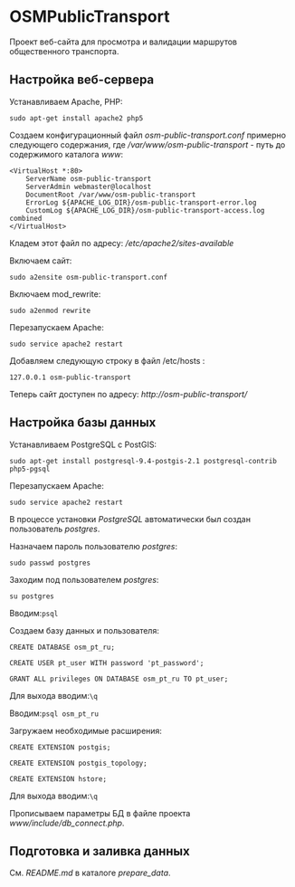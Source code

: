 # OSMPublicTransport
Проект веб-сайта для просмотра и валидации маршрутов общественного транспорта.

## Настройка веб-сервера
Устанавливаем Apache, PHP:
```
sudo apt-get install apache2 php5
```

Создаем конфигурационный файл *osm-public-transport.conf* примерно следующего содержания, где */var/www/osm-public-transport* - путь до содержимого каталога *www*:
```
<VirtualHost *:80>
	ServerName osm-public-transport
	ServerAdmin webmaster@localhost
	DocumentRoot /var/www/osm-public-transport
	ErrorLog ${APACHE_LOG_DIR}/osm-public-transport-error.log
	CustomLog ${APACHE_LOG_DIR}/osm-public-transport-access.log combined
</VirtualHost>
```
Кладем этот файл по адресу: */etc/apache2/sites-available*

Включаем сайт:
```
sudo a2ensite osm-public-transport.conf
```

Включаем mod_rewrite:
```
sudo a2enmod rewrite
```

Перезапускаем Apache:
```
sudo service apache2 restart
```

Добавляем следующую строку в файл /etc/hosts :
```
127.0.0.1 osm-public-transport
```

Теперь сайт доступен по адресу: *http://osm-public-transport/*

## Настройка базы данных
Устанавливаем PostgreSQL с PostGIS:
```
sudo apt-get install postgresql-9.4-postgis-2.1 postgresql-contrib php5-pgsql
```

Перезапускаем Apache:
```
sudo service apache2 restart
```

В процессе установки *PostgreSQL* автоматически был создан пользователь *postgres*.

Назначаем пароль пользователю *postgres*:
```
sudo passwd postgres
```

Заходим под пользователем *postgres*:
```
su postgres
```

Вводим:`psql`

Создаем базу данных и пользователя:
```
CREATE DATABASE osm_pt_ru;

CREATE USER pt_user WITH password 'pt_password';

GRANT ALL privileges ON DATABASE osm_pt_ru TO pt_user;
```

Для выхода вводим:`\q`

Вводим:`psql osm_pt_ru`

Загружаем необходимые расширения:
```
CREATE EXTENSION postgis;

CREATE EXTENSION postgis_topology;

CREATE EXTENSION hstore;
```

Для выхода вводим:`\q`

Прописываем параметры БД в файле проекта *www/include/db_connect.php*.

## Подготовка и заливка данных
См. *README.md* в каталоге *prepare_data*.
